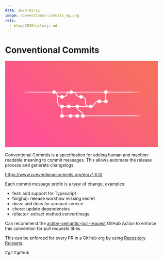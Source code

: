 ```yaml
---
date: 2023-03-11
image: conventional-commits_og.png
refs:
  - blog/2020/gitmoji.md
---
```


# Conventional Commits

![Conventional Commits](conventional-commits.png)

Conventional Commits is a specification for adding human and machine readable meaning to commit messages.
This allows automate the release process and generate changelogs.

https://www.conventionalcommits.org/en/v1.0.0/

Each commit message prefix is a type of change, examples:

- feat: add support for Typescript
- fix(gha): release workflow missing secret
- docs: add docs for account service
- chore: update dependencies
- refactor: extract method convertImage

Can recommend the [action-semantic-pull-request](https://github.com/amannn/action-semantic-pull-request)
GitHub Action to enforce this convention for pull requests titles.

This can be enforced for every PR in a GitHub org by using
[Repository Rulesets](https://docs.github.com/en/enterprise-cloud@latest/repositories/configuring-branches-and-merges-in-your-repository/managing-rulesets/about-rulesets).

#git #github
